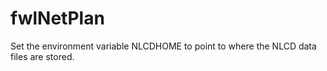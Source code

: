 # fwlNetPlan
Set the environment variable NLCDHOME to point to where the NLCD data files are stored.
